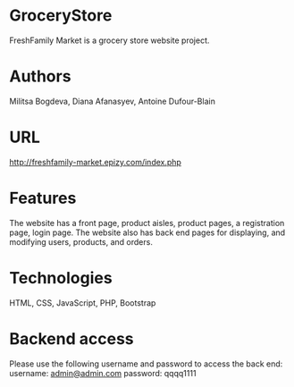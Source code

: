 # GroceryStore
FreshFamily Market is a grocery store website project.

# Authors
Militsa Bogdeva, Diana Afanasyev, Antoine Dufour-Blain

# URL
http://freshfamily-market.epizy.com/index.php

# Features
The website has a front page, product aisles, product pages, a registration page, login page. The website also has back end pages for displaying, and modifying users, products, and orders.

# Technologies
HTML, CSS, JavaScript, PHP, Bootstrap

# Backend access
Please use the following username and password to access the back end: username: admin@admin.com password: qqqq1111
